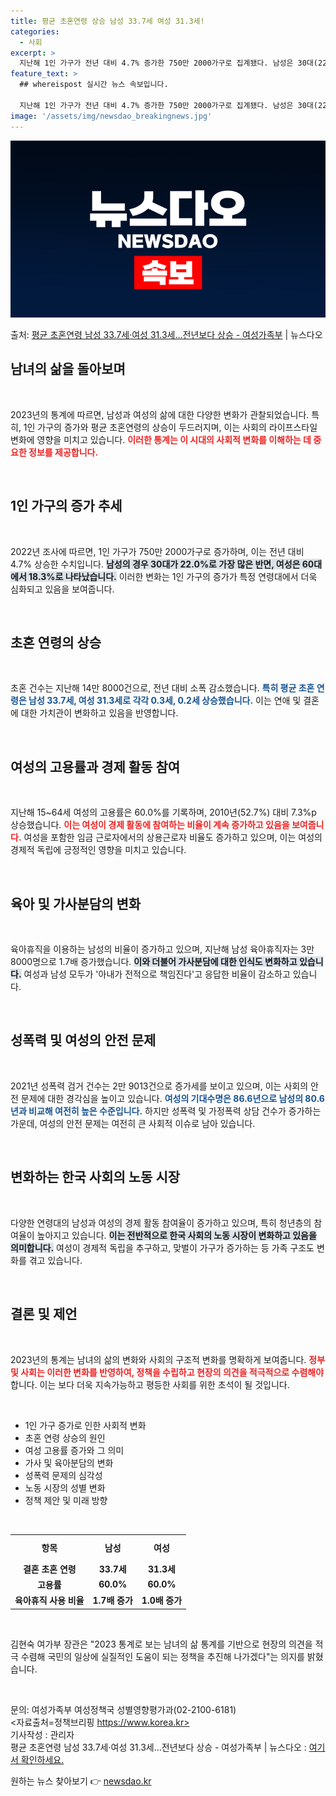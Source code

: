 ```yaml
---
title: 평균 초혼연령 상승 남성 33.7세 여성 31.3세!
categories:
  - 사회
excerpt: >
  지난해 1인 가구가 전년 대비 4.7% 증가한 750만 2000가구로 집계됐다. 남성은 30대(22.0%)여…
feature_text: >
  ## whereispost 실시간 뉴스 속보입니다.

  지난해 1인 가구가 전년 대비 4.7% 증가한 750만 2000가구로 집계됐다. 남성은 30대(22.0%)여…
image: '/assets/img/newsdao_breakingnews.jpg'
---
```


![뉴스다오 속보](/assets/img/newsdao_breakingnews.jpg)

<p>출처: <a href="https://newsdao.kr/1837" rel="dofollow">평균 초혼연령 남성 33.7세·여성 31.3세…전년보다 상승 - 여성가족부</a> | 뉴스다오</p>

<h2 data-ke-size="size26">남녀의 삶을 돌아보며</h2>

<p data-ke-size="size16">&nbsp;</p>

2023년의 통계에 따르면, 남성과 여성의 삶에 대한 다양한 변화가 관찰되었습니다. 특히, 1인 가구의 증가와 평균 초혼연령의 상승이 두드러지며, 이는 사회의 라이프스타일 변화에 영향을 미치고 있습니다. <b><span style="color: #ee2323;">이러한 통계는 이 시대의 사회적 변화를 이해하는 데 중요한 정보를 제공합니다.</span></b> 

<p data-ke-size="size16">&nbsp;</p>

<h2 data-ke-size="size26">1인 가구의 증가 추세</h2>

<p data-ke-size="size16">&nbsp;</p>

2022년 조사에 따르면, 1인 가구가 750만 2000가구로 증가하며, 이는 전년 대비 4.7% 상승한 수치입니다. <b><span style="background-color: #21538527;">남성의 경우 30대가 22.0%로 가장 많은 반면, 여성은 60대에서 18.3%로 나타났습니다.</span></b> 이러한 변화는 1인 가구의 증가가 특정 연령대에서 더욱 심화되고 있음을 보여줍니다. 

<p data-ke-size="size16">&nbsp;</p>

<h2 data-ke-size="size26">초혼 연령의 상승</h2>

<p data-ke-size="size16">&nbsp;</p>

초혼 건수는 지난해 14만 8000건으로, 전년 대비 소폭 감소했습니다. <b><span style="color: #1a5490;">특히 평균 초혼 연령은 남성 33.7세, 여성 31.3세로 각각 0.3세, 0.2세 상승했습니다.</span></b> 이는 연애 및 결혼에 대한 가치관이 변화하고 있음을 반영합니다.

<p data-ke-size="size16">&nbsp;</p>

<h2 data-ke-size="size26">여성의 고용률과 경제 활동 참여</h2>

<p data-ke-size="size16">&nbsp;</p>

지난해 15~64세 여성의 고용률은 60.0%를 기록하며, 2010년(52.7%) 대비 7.3%p 상승했습니다. <b><span style="color: #ee2323;">이는 여성이 경제 활동에 참여하는 비율이 계속 증가하고 있음을 보여줍니다.</span></b> 여성을 포함한 임금 근로자에서의 상용근로자 비율도 증가하고 있으며, 이는 여성의 경제적 독립에 긍정적인 영향을 미치고 있습니다.

<p data-ke-size="size16">&nbsp;</p>

<h2 data-ke-size="size26">육아 및 가사분담의 변화</h2>

<p data-ke-size="size16">&nbsp;</p>

육아휴직을 이용하는 남성의 비율이 증가하고 있으며, 지난해 남성 육아휴직자는 3만 8000명으로 1.7배 증가했습니다. <b><span style="background-color: #21538527;">이와 더불어 가사분담에 대한 인식도 변화하고 있습니다.</span></b> 여성과 남성 모두가 '아내가 전적으로 책임진다'고 응답한 비율이 감소하고 있습니다. 

<p data-ke-size="size16">&nbsp;</p>

<h2 data-ke-size="size26">성폭력 및 여성의 안전 문제</h2>

<p data-ke-size="size16">&nbsp;</p>

2021년 성폭력 검거 건수는 2만 9013건으로 증가세를 보이고 있으며, 이는 사회의 안전 문제에 대한 경각심을 높이고 있습니다. <b><span style="color: #1a5490;">여성의 기대수명은 86.6년으로 남성의 80.6년과 비교해 여전히 높은 수준입니다.</span></b> 하지만 성폭력 및 가정폭력 상담 건수가 증가하는 가운데, 여성의 안전 문제는 여전히 큰 사회적 이슈로 남아 있습니다.

<p data-ke-size="size16">&nbsp;</p>

<h2 data-ke-size="size26">변화하는 한국 사회의 노동 시장</h2>

<p data-ke-size="size16">&nbsp;</p>

다양한 연령대의 남성과 여성의 경제 활동 참여율이 증가하고 있으며, 특히 청년층의 참여율이 높아지고 있습니다. <b><span style="background-color: #21538527;">이는 전반적으로 한국 사회의 노동 시장이 변화하고 있음을 의미합니다.</span></b> 여성이 경제적 독립을 추구하고, 맞벌이 가구가 증가하는 등 가족 구조도 변화를 겪고 있습니다.

<p data-ke-size="size16">&nbsp;</p>

<h2 data-ke-size="size26">결론 및 제언</h2>

<p data-ke-size="size16">&nbsp;</p>

2023년의 통계는 남녀의 삶의 변화와 사회의 구조적 변화를 명확하게 보여줍니다. <b><span style="color: #ee2323;">정부 및 사회는 이러한 변화를 반영하여, 정책을 수립하고 현장의 의견을 적극적으로 수렴해야</span></b> 합니다. 이는 보다 더욱 지속가능하고 평등한 사회를 위한 초석이 될 것입니다. 

<p data-ke-size="size16">&nbsp;</p>

<ul>
    <li>1인 가구 증가로 인한 사회적 변화</li>
    <li>초혼 연령 상승의 원인</li>
    <li>여성 고용률 증가와 그 의미</li>
    <li>가사 및 육아분담의 변화</li>
    <li>성폭력 문제의 심각성</li>
    <li>노동 시장의 성별 변화</li>
    <li>정책 제안 및 미래 방향</li>
</ul>

<p data-ke-size="size16">&nbsp;</p>

<table style="width: 100%; border-collapse: collapse;">
    <tr>
        <td style="text-align: center; height: 37px;"><b>항목</b></td>
        <td style="text-align: center; height: 37px;"><b>남성</b></td>
        <td style="text-align: center; height: 37px;"><b>여성</b></td>
    </tr>
    <tr>
        <td style="text-align: center; height: 17px;"><b>결혼 초혼 연령</b></td>
        <td style="text-align: center; height: 17px;"><b>33.7세</b></td>
        <td style="text-align: center; height: 17px;"><b>31.3세</b></td>
    </tr>
    <tr>
        <td style="text-align: center; height: 17px;"><b>고용률</b></td>
        <td style="text-align: center; height: 17px;"><b>60.0%</b></td>
        <td style="text-align: center; height: 17px;"><b>60.0%</b></td>
    </tr>
    <tr>
        <td style="text-align: center; height: 17px;"><b>육아휴직 사용 비율</b></td>
        <td style="text-align: center; height: 17px;"><b>1.7배 증가</b></td>
        <td style="text-align: center; height: 17px;"><b>1.0배 증가</b></td>
    </tr>
</table>

<p data-ke-size="size16">&nbsp;</p>

김현숙 여가부 장관은 "2023 통계로 보는 남녀의 삶 통계를 기반으로 현장의 의견을 적극 수렴해 국민의 일상에 실질적인 도움이 되는 정책을 추진해 나가겠다"는 의지를 밝혔습니다. 

<p data-ke-size="size16">&nbsp;</p>

문의: 여성가족부 여성정책국 성별영향평가과(02-2100-6181)  
<자료출처=정책브리핑 https://www.korea.kr>  
기사작성 : 관리자  
평균 초혼연령 남성 33.7세·여성 31.3세…전년보다 상승 - 여성가족부 | 뉴스다오  : <a href="https://newsdao.kr/1837">여기서 확인하세요.</a> 

원하는 뉴스 찾아보기 👉 <a href="https://newsdao.kr" rel="dofollow">newsdao.kr</a>


